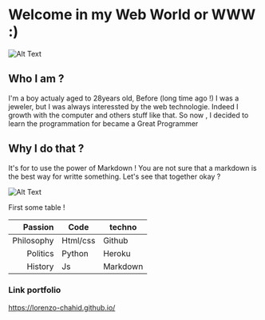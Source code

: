 # Welcome in my Web World or WWW :)

![Alt Text](https://media.giphy.com/media/vFKqnCdLPNOKc/giphy.gif)

## Who I am ?

I'm a boy actualy aged to 28years old, Before (long time ago !) I was a jeweler, but I was always interessted by the web technologie. Indeed I growth with the computer and others stuff like that.  So now , I decided to learn the programmation for became a Great Programmer

## Why I do that ?

It's for to use the power of Markdown ! You are not sure that a markdown is the best way for writte something. Let's see that together okay ? 

![Alt Text](https://media.giphy.com/media/3o7TKy3KWDYOA7OUSI/giphy.gif)

First some table !

|Passion|Code|techno|
|-:|----|------|
|Philosophy|Html/css|Github|
|Politics|Python|Heroku|
|History|Js|Markdown|


### Link portfolio

https://lorenzo-chahid.github.io/
